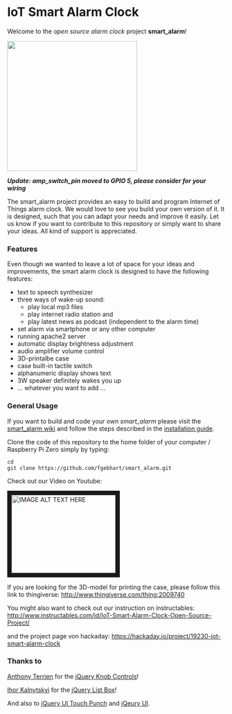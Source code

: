 # IoT Smart Alarm Clock
Welcome to the _open source alarm clock_ project **smart_alarm**!

<img src="https://github.com/fgebhart/smart_alarm/blob/master/instructions/pics/final_in_case.JPG" width="300">


***Update: amp_switch_pin moved to GPIO 5, please consider for your wiring***

The smart_alarm project provides an easy to build and program Internet of Things alarm clock. We would love to see you build your own version of it. It is designed, such that you can adapt your needs and improve it easily. Let us know if you want to contribute to this repository or simply want to share your ideas. All kind of support is appreciated. 

### Features

Even though we wanted to leave a lot of space for your ideas and improvements, the smart alarm clock is designed to have the following features:

* text to speech synthesizer
* three ways of wake-up sound:
    - play local mp3 files
    - play internet radio station and
    - play latest news as podcast (independent to the alarm time)
* set alarm via smartphone or any other computer
* running apache2 server
* automatic display brightness adjustment
* audio amplifier volume control
* 3D-printalbe case
* case built-in tactile switch
* alphanumeric display shows text
* 3W speaker definitely wakes you up
* ... whatever you want to add ...


### General Usage

If you want to build and code your own _smart_alarm_ please visit the [smart_alarm wiki](https://github.com/fgebhart/smart_alarm/wiki) and follow the steps described in the [installation guide](https://github.com/fgebhart/smart_alarm/wiki/Installation-Guide).

Clone the code of this repository to the home folder of your computer / Raspberry Pi Zero simply by typing:

```
cd
git clone https://github.com/fgebhart/smart_alarm.git
```

Check out our Video on Youtube:

<a href="https://www.youtube.com/watch?v=BQ0yeRbUKlk" target="_blank"><img src="http://img.youtube.com/vi/BQ0yeRbUKlk/0.jpg" 
alt="IMAGE ALT TEXT HERE" width="240" height="180" border="10" /></a>

If you are looking for the 3D-model for printing the case, please follow this link to thingiverse:
http://www.thingiverse.com/thing:2009740

You might also want to check out our instruction on instructables:
http://www.instructables.com/id/IoT-Smart-Alarm-Clock-Open-Source-Project/

and the project page von hackaday:
https://hackaday.io/project/19230-iot-smart-alarm-clock


### Thanks to
<a href="https://github.com/aterrien">Anthony Terrien</a> for the <a href="https://github.com/aterrien/jQuery-Knob">jQuery Knob Controls</a>!

<a href="https://github.com/ikalnytskyi">Ihor Kalnytskyi</a> for the <a href="https://github.com/ikalnytskyi/listbox.js">jQuery List Box</a>!

And also to <a href="http://touchpunch.furf.com/">jQuery UI Touch Punch</a> and <a href="https://jqueryui.com/">jQeury UI</a>.


